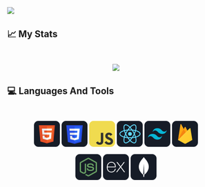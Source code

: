 <image src="https://github.com/imnazirul/imnazirul/blob/main/images/banner.png">

## :chart_with_upwards_trend: My Stats

<br />
<p align="center">
  <img width="60%" src="https://github-readme-streak-stats.herokuapp.com?user=imnazirul&theme=react&hide_border=true&background=0D1117&stroke=0D1117&fire=731CFF&sideLabels=0084FF&currStreakNum=FF1CF7&ring=FF1CF7&currStreakLabel=731CFF&sideNums=0084FF" />
</p>

## :computer: Languages And Tools

<br>
<p align="center">
<img src="https://github.com/imnazirul/imnazirul/blob/main/images/icons/HTML.png"/>
<img src="https://github.com/imnazirul/imnazirul/blob/main/images/icons/css.png"/>
<img src="https://github.com/imnazirul/imnazirul/blob/main/images/icons/JavaScript.png"/>
<img src="https://github.com/imnazirul/imnazirul/blob/main/images/icons/react.png"/>

<img src="https://github.com/imnazirul/imnazirul/blob/main/images/icons/tailwind.png"/>

<img src="https://github.com/imnazirul/imnazirul/blob/main/images/icons/firebase.png"/>

</p>
<p align="center">
<img src="https://github.com/imnazirul/imnazirul/blob/main/images/icons/node.png"/>
<img src="https://github.com/imnazirul/imnazirul/blob/main/images/icons/express.png"/>
<img src="https://github.com/imnazirul/imnazirul/blob/main/images/icons/mongo.png"/>
</p><br/>

